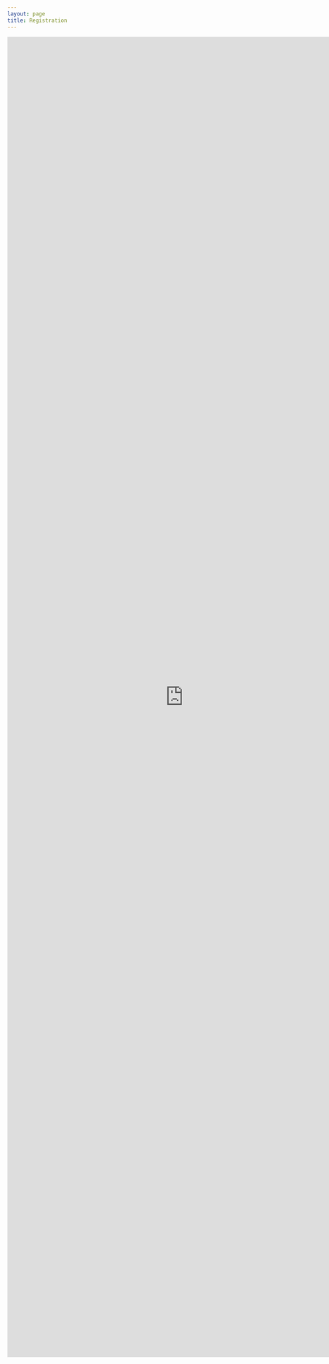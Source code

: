 ```yaml
---
layout: page
title: Registration
---
```

<div class="col-lg-12 text-center">
	<iframe src="https://docs.google.com/forms/d/e/1FAIpQLSdsN17eclLMePnOzDbOnrqGKbaARHPMdQOLGSkDUt4T05sXPQ/viewform?embedded=true" width="800" height="3000" frameborder="0" marginheight="0" marginwidth="0">Loading…</iframe>
</div>
